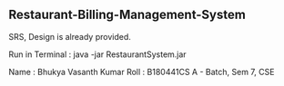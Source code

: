 ## Restaurant-Billing-Management-System

SRS, Design is already provided. 

Run in Terminal : java -jar RestaurantSystem.jar

Name : Bhukya Vasanth Kumar
Roll : B180441CS
A - Batch, Sem 7, CSE
